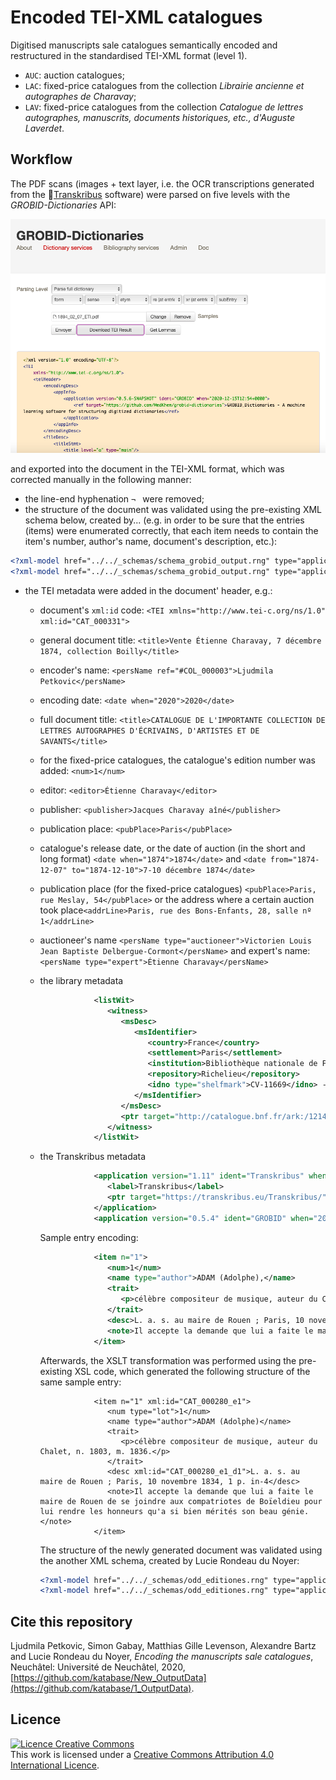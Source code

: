 # Encoded TEI-XML catalogues

Digitised manuscripts sale catalogues semantically encoded and restructured in the standardised TEI-XML format (level 1).

* `AUC`: auction catalogues;
* `LAC`: fixed-price catalogues from the collection _Librairie ancienne et autographes de Charavay_;
* `LAV`: fixed-price catalogues from the collection _Catalogue de lettres autographes, manuscrits, documents historiques, etc., d'Auguste Laverdet_.

## Workflow

The PDF scans (images + text layer, i.e. the OCR transcriptions generated from the [Transkribus](https://readcoop.eu/transkribus/?sc=Transkribus) software) were parsed on five levels with the _GROBID-Dictionaries_ API:



![GROBID-API](img/GROBID-API.png)

 and exported into the document in the TEI-XML format, which was corrected manually in the following manner:

* the line-end hyphenation `¬ ` were removed;
* the structure of the document was validated using the pre-existing XML schema below, created by... (e.g. in order to be sure that the entries (items) were enumerated correctly, that each item needs to contain the item's number, author's name, document's description, etc.):

```xml
<?xml-model href="../../_schemas/schema_grobid_output.rng" type="application/xml" schematypens="http://relaxng.org/ns/structure/1.0"?>
<?xml-model href="../../_schemas/schema_grobid_output.rng" type="application/xml" schematypens="http://purl.oclc.org/dsdl/schematron"?>
```

* the TEI metadata were added in the document' header, e.g.:

  * document's `xml:id` code: `<TEI xmlns="http://www.tei-c.org/ns/1.0" xml:id="CAT_000331">`

  * general document title: `<title>Vente Étienne Charavay, 7 décembre 1874, collection Boilly</title>`

  * encoder's name: `<persName ref="#COL_000003">Ljudmila Petkovic</persName>`

  * encoding date: `<date when="2020">2020</date>`

  * full document title: `<title>CATALOGUE DE L'IMPORTANTE COLLECTION DE LETTRES AUTOGRAPHES D'ÉCRIVAINS, D'ARTISTES ET DE SAVANTS</title>`

  * for the fixed-price catalogues, the catalogue's edition number was added: `<num>1</num>`

  * editor: `<editor>Étienne Charavay</editor>`

  * publisher: `<publisher>Jacques Charavay aîné</publisher>  `

  * publication place: `<pubPlace>Paris</pubPlace>`

  * catalogue's release date, or the date of auction (in the short and long format) `<date when="1874">1874</date>` and `<date from="1874-12-07" to="1874-12-10">7-10 décembre 1874</date>`

  * publication place (for the fixed-price catalogues) `<pubPlace>Paris, rue Meslay, 54</pubPlace>` 
    or the address where a certain auction took place`<addrLine>Paris, rue des Bons-Enfants, 28, salle nº 1</addrLine>`

  * auctioneer's name `<persName type="auctioneer">Victorien Louis Jean Baptiste Delbergue-Cormont</persName>` 
    and expert's name:  `<persName type="expert">Étienne Charavay</persName>`

  * the library metadata

    ```xml
                <listWit>
                   <witness>
                      <msDesc>
                         <msIdentifier>
                            <country>France</country>
                            <settlement>Paris</settlement>
                            <institution>Bibliothèque nationale de France</institution>
                            <repository>Richelieu</repository>
                            <idno type="shelfmark">CV-11669</idno> -------------- the IDNO code given by the National Library of France
                         </msIdentifier>
                      </msDesc>
                      <ptr target="http://catalogue.bnf.fr/ark:/12148/cb45023474z"/> ---------- the ark identifier
                   </witness>
                </listWit>
    ```

  * the Transkribus metadata

    ```xml
                <application version="1.11" ident="Transkribus" when="2020"> ---------------- year of processing
                   <label>Transkribus</label>
                   <ptr target="https://transkribus.eu/Transkribus/"/>
                </application>
                <application version="0.5.4" ident="GROBID" when="2020"> -------------- year of processing
    ```

    Sample entry encoding:

    ```xml
                <item n="1">
                   <num>1</num>
                   <name type="author">ADAM (Adolphe),</name>
                   <trait>
                      <p>célèbre compositeur de musique, auteur du Chalet, n. 1803, m. 1836.</p>
                   </trait>
                   <desc>L. a. s. au maire de Rouen ; Paris, 10 novembre 1834, 1 p. in-4</desc>
                   <note>Il accepte la demande que lui a faite le maire de Rouen de se joindre aux compatriotes de Boïeldieu pour lui rendre les honneurs qu'a si bien mérités son beau génie.</note>
                </item>
    ```

    Afterwards, the XSLT transformation was performed using the pre-existing XSL code, which generated the following structure of the same sample entry:

    ```
                <item n="1" xml:id="CAT_000280_e1">
                   <num type="lot">1</num>
                   <name type="author">ADAM (Adolphe)</name>
                   <trait>
                      <p>célèbre compositeur de musique, auteur du Chalet, n. 1803, m. 1836.</p>
                   </trait>
                   <desc xml:id="CAT_000280_e1_d1">L. a. s. au maire de Rouen ; Paris, 10 novembre 1834, 1 p. in-4</desc>
                   <note>Il accepte la demande que lui a faite le maire de Rouen de se joindre aux compatriotes de Boïeldieu pour lui rendre les honneurs qu'a si bien mérités son beau génie.</note>
                </item>
    ```

    The structure of the newly generated document was validated using the another XML schema, created by Lucie Rondeau du Noyer:

    ```xml
    <?xml-model href="../../_schemas/odd_editiones.rng" type="application/xml" schematypens="http://relaxng.org/ns/structure/1.0"?>
    <?xml-model href="../../_schemas/odd_editiones.rng" type="application/xml" schematypens="http://purl.oclc.org/dsdl/schematron"?>
    ```

    

## Cite this repository

Ljudmila Petkovic, Simon Gabay, Matthias Gille Levenson, Alexandre Bartz and Lucie Rondeau du Noyer, _Encoding the manuscripts sale catalogues_, Neuchâtel: Université de Neuchâtel, 2020, [https://github.com/katabase/New_OutputData](https://github.com/katabase/1_OutputData).

## Licence

<a rel="license" href="http://creativecommons.org/licenses/by/4.0/"><img alt="Licence Creative Commons" style="border-width:0" src="https://i.creativecommons.org/l/by/4.0/88x31.png" /></a><br />This work is licensed under a <a rel="license" href="http://creativecommons.org/licenses/by/4.0/">Creative Commons Attribution 4.0 International Licence</a>.